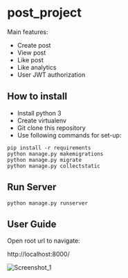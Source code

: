 # post_project

Main features:

- Create post
- View post
- Like post
- Like analytics
- User JWT authorization

## How to install
* Install python 3
* Create virtualenv
* Git clone this repository
* Use following commands for set-up:

```shell
pip install -r requirements
python manage.py makemigrations
python manage.py migrate
python manage.py collectstatic

```

## Run Server

```shell
python manage.py runserver
```

## User Guide
Open root url to navigate:

http://localhost:8000/

![Screenshot_1](https://user-images.githubusercontent.com/52380931/159695243-d6cc9696-f2cd-463b-a49e-61bcae9ef91a.png)

